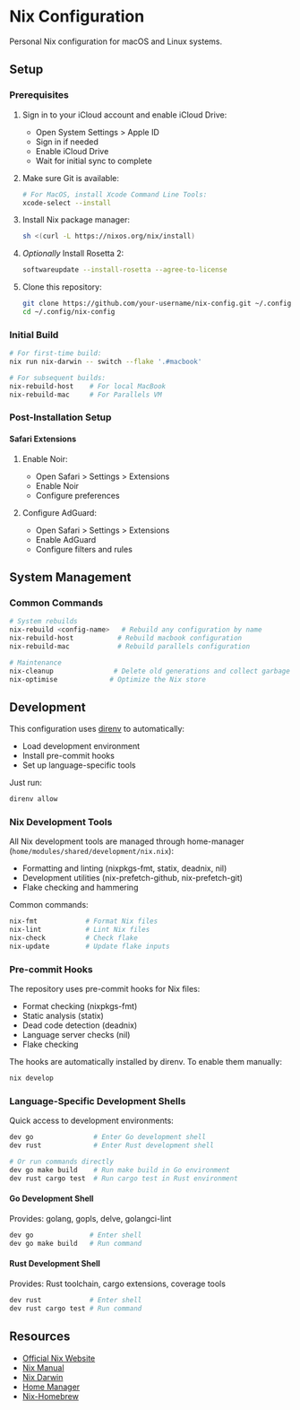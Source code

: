 # Nix Configuration

Personal Nix configuration for macOS and Linux systems.

## Setup

### Prerequisites

1. Sign in to your iCloud account and enable iCloud Drive:
   - Open System Settings > Apple ID
   - Sign in if needed
   - Enable iCloud Drive
   - Wait for initial sync to complete

2. Make sure Git is available:
   ```bash
   # For MacOS, install Xcode Command Line Tools:
   xcode-select --install
   ```

3. Install Nix package manager:
   ```bash
   sh <(curl -L https://nixos.org/nix/install)
   ```

4. *Optionally* Install Rosetta 2:
   ```bash
   softwareupdate --install-rosetta --agree-to-license
   ```

5. Clone this repository:
   ```bash
   git clone https://github.com/your-username/nix-config.git ~/.config/nix-config
   cd ~/.config/nix-config
   ```

### Initial Build

```bash
# For first-time build:
nix run nix-darwin -- switch --flake '.#macbook'

# For subsequent builds:
nix-rebuild-host    # For local MacBook
nix-rebuild-mac     # For Parallels VM
```

### Post-Installation Setup

#### Safari Extensions

1. Enable Noir:
   - Open Safari > Settings > Extensions
   - Enable Noir
   - Configure preferences

2. Configure AdGuard:
   - Open Safari > Settings > Extensions
   - Enable AdGuard
   - Configure filters and rules

## System Management

### Common Commands

```bash
# System rebuilds
nix-rebuild <config-name>   # Rebuild any configuration by name
nix-rebuild-host           # Rebuild macbook configuration
nix-rebuild-mac            # Rebuild parallels configuration

# Maintenance
nix-cleanup               # Delete old generations and collect garbage
nix-optimise             # Optimize the Nix store
```

## Development

This configuration uses [direnv](https://direnv.net/) to automatically:
- Load development environment
- Install pre-commit hooks
- Set up language-specific tools

Just run:
```bash
direnv allow
```

### Nix Development Tools

All Nix development tools are managed through home-manager (`home/modules/shared/development/nix.nix`):
- Formatting and linting (nixpkgs-fmt, statix, deadnix, nil)
- Development utilities (nix-prefetch-github, nix-prefetch-git)
- Flake checking and hammering

Common commands:
```bash
nix-fmt            # Format Nix files
nix-lint           # Lint Nix files
nix-check          # Check flake
nix-update         # Update flake inputs
```

### Pre-commit Hooks

The repository uses pre-commit hooks for Nix files:
- Format checking (nixpkgs-fmt)
- Static analysis (statix)
- Dead code detection (deadnix)
- Language server checks (nil)
- Flake checking

The hooks are automatically installed by direnv. To enable them manually:
```bash
nix develop
```

### Language-Specific Development Shells

Quick access to development environments:
```bash
dev go               # Enter Go development shell
dev rust             # Enter Rust development shell

# Or run commands directly
dev go make build    # Run make build in Go environment
dev rust cargo test  # Run cargo test in Rust environment
```

#### Go Development Shell
Provides: golang, gopls, delve, golangci-lint
```bash
dev go              # Enter shell
dev go make build   # Run command
```

#### Rust Development Shell
Provides: Rust toolchain, cargo extensions, coverage tools
```bash
dev rust            # Enter shell
dev rust cargo test # Run command
```

## Resources
- [Official Nix Website](https://nixos.org)
- [Nix Manual](https://nixos.org/manual/nix/stable/)
- [Nix Darwin](https://github.com/LnL7/nix-darwin)
- [Home Manager](https://github.com/nix-community/home-manager)
- [Nix-Homebrew](https://github.com/zhaofengli/nix-homebrew)